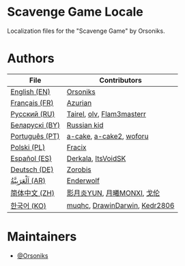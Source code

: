 # Scavenge Game Locale
Localization files for the "Scavenge Game" by Orsoniks.

# Authors
| File                       | Contributors                                                                                                        |
|----------------------------|---------------------------------------------------------------------------------------------------------------------|
| [English (EN)](/EN.json)   | [Orsoniks](https://github.com/Orsoniks)                                                                             |
| [Français (FR)](/FR.json)  | [Azurian](https://github.com/clemtomera)                                                                            |                                                                             |
| [Русский (RU)](/RU.json)   | [Tairel](https://github.com/Tairelol), [olv](https://github.com/Ol1vver), [Flam3masterr](https://github.com/Flam3masterr)                                         |
| [Беларускі (BY)](/BY.json)   | [Russian kid](https://github.com/Russiankids)   |
| [Português (PT)](/PT.json) | [a-cake](https://github.com/a-cake), [a-cake2](https://github.com/a-cake2), [woforu](https://github.com/woforu)     |
| [Polski (PL)](/PL.json)   | [Fracix](https://github.com/Fracix)                                                                             |
| [Español (ES)](/ES.json)   | [Derkala](https://github.com/Derkala), [ItsVoidSK](https://github.com/ItsVoidSK)                                                                             |
| [Deutsch (DE)](/DE.json)   | [Zorobis](https://github.com/Zorobis)                                                                                |
| [اَلْعَرَبِيَّةُ (AR)](/AR.json)   | [Enderwolf](https://github.com/Enderw0lf)    |
| [简体中文 (ZH)](/ZH.json)   | [影月炎YUN](https://github.com/YUN2474), [月曦MONXI](https://github.com/martha-mana), [戈伦](https://github.com/ALPHA371)                                                                            |
| [한국어 (KO)](/KO.json)     | [muqhc](https://github.com/muqhc), [DrawinDarwin](https://github.com/DrawinDarwin), [Kedr2806](https://github.com/Kedr2806)                            |

# Maintainers
* [@Orsoniks](https://github.com/Orsoniks)
